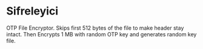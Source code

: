 # Sifreleyici
OTP File Encryptor. Skips first 512 bytes of the file to make header stay intact. Then Encrypts 1 MB with random OTP key and generates random key file. 
